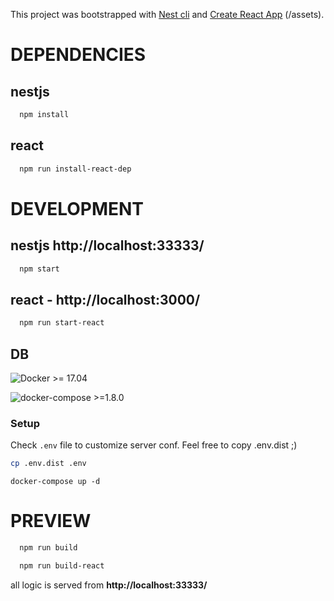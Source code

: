 This project was bootstrapped with [Nest cli](https://docs.nestjs.com/cli/usages#cli-command-reference) and [Create React App](https://github.com/facebook/create-react-app) (/assets).

# DEPENDENCIES
## nestjs
```bash
  npm install
```

## react
```bash
  npm run install-react-dep
```

# DEVELOPMENT

## nestjs http://localhost:33333/
```bash
  npm start 
```

## react - http://localhost:3000/
```bash
  npm run start-react
```

## DB

![Docker >= 17.04 ](https://badgen.net/badge/Docker/>=17.04/409be6?icon=docker)

![docker-compose >=1.8.0 ](https://badgen.net/badge/docker-compose/>=1.8/409be6?icon=docker)

### Setup

Check `.env` file to customize server conf. Feel free to copy .env.dist ;)

```bash
cp .env.dist .env
```

```
docker-compose up -d
```

# PREVIEW

```bash
  npm run build
```
```bash
  npm run build-react
```

all logic is served from **http://localhost:33333/**